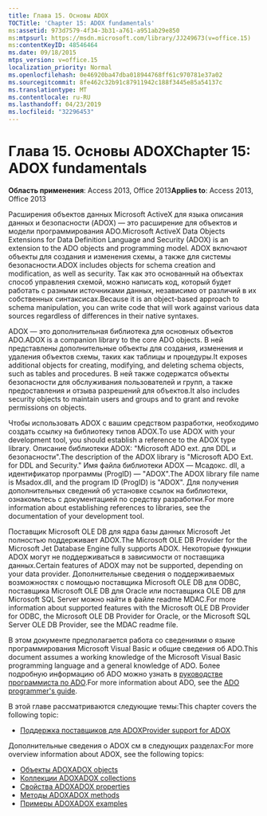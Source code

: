 ```yaml
---
title: Глава 15. Основы ADOX
TOCTitle: 'Chapter 15: ADOX fundamentals'
ms:assetid: 973d7579-4f34-3b31-a761-a951ab29e850
ms:mtpsurl: https://msdn.microsoft.com/library/JJ249673(v=office.15)
ms:contentKeyID: 48546464
ms.date: 09/18/2015
mtps_version: v=office.15
localization_priority: Normal
ms.openlocfilehash: 0e46920ba47dba018944768ff61c970781e37a02
ms.sourcegitcommit: 8fe462c32b91c87911942c188f3445e85a54137c
ms.translationtype: MT
ms.contentlocale: ru-RU
ms.lasthandoff: 04/23/2019
ms.locfileid: "32296453"
---
```

# <a name="chapter-15-adox-fundamentals"></a><span data-ttu-id="08e90-102">Глава 15. Основы ADOX</span><span class="sxs-lookup"><span data-stu-id="08e90-102">Chapter 15: ADOX fundamentals</span></span>

<span data-ttu-id="08e90-103">**Область применения**: Access 2013, Office 2013</span><span class="sxs-lookup"><span data-stu-id="08e90-103">**Applies to**: Access 2013, Office 2013</span></span>

<span data-ttu-id="08e90-104">Расширения объектов данных Microsoft ActiveX для языка описания данных и безопасности (ADOX) — это расширение для объектов и модели программирования ADO.</span><span class="sxs-lookup"><span data-stu-id="08e90-104">Microsoft ActiveX Data Objects Extensions for Data Definition Language and Security (ADOX) is an extension to the ADO objects and programming model.</span></span> <span data-ttu-id="08e90-105">ADOX включают объекты для создания и изменения схемы, а также для системы безопасности.</span><span class="sxs-lookup"><span data-stu-id="08e90-105">ADOX includes objects for schema creation and modification, as well as security.</span></span> <span data-ttu-id="08e90-106">Так как это основанный на объектах способ управления схемой, можно написать код, который будет работать с разными источниками данных, независимо от различий в их собственных синтаксисах.</span><span class="sxs-lookup"><span data-stu-id="08e90-106">Because it is an object-based approach to schema manipulation, you can write code that will work against various data sources regardless of differences in their native syntaxes.</span></span>

<span data-ttu-id="08e90-107">ADOX — это дополнительная библиотека для основных объектов ADO.</span><span class="sxs-lookup"><span data-stu-id="08e90-107">ADOX is a companion library to the core ADO objects.</span></span> <span data-ttu-id="08e90-108">В ней представлены дополнительные объекты для создания, изменения и удаления объектов схемы, таких как таблицы и процедуры.</span><span class="sxs-lookup"><span data-stu-id="08e90-108">It exposes additional objects for creating, modifying, and deleting schema objects, such as tables and procedures.</span></span> <span data-ttu-id="08e90-109">В ней также содержатся объекты безопасности для обслуживания пользователей и групп, а также предоставления и отзыва разрешений для объектов.</span><span class="sxs-lookup"><span data-stu-id="08e90-109">It also includes security objects to maintain users and groups and to grant and revoke permissions on objects.</span></span>

<span data-ttu-id="08e90-110">Чтобы использовать ADOX с вашим средством разработки, необходимо создать ссылку на библиотеку типов ADOX.</span><span class="sxs-lookup"><span data-stu-id="08e90-110">To use ADOX with your development tool, you should establish a reference to the ADOX type library.</span></span> <span data-ttu-id="08e90-111">Описание библиотеки ADOX: "Microsoft ADO ext. для DDL и безопасности".</span><span class="sxs-lookup"><span data-stu-id="08e90-111">The description of the ADOX library is "Microsoft ADO Ext. for DDL and Security."</span></span> <span data-ttu-id="08e90-112">Имя файла библиотеки ADOX — Мсадокс. dll, а идентификатор программы (ProgID) — "ADOX".</span><span class="sxs-lookup"><span data-stu-id="08e90-112">The ADOX library file name is Msadox.dll, and the program ID (ProgID) is "ADOX".</span></span> <span data-ttu-id="08e90-113">Для получения дополнительных сведений об установке ссылок на библиотеки, ознакомьтесь с документацией по средству разработки.</span><span class="sxs-lookup"><span data-stu-id="08e90-113">For more information about establishing references to libraries, see the documentation of your development tool.</span></span>

<span data-ttu-id="08e90-114">Поставщик Microsoft OLE DB для ядра базы данных Microsoft Jet полностью поддерживает ADOX.</span><span class="sxs-lookup"><span data-stu-id="08e90-114">The Microsoft OLE DB Provider for the Microsoft Jet Database Engine fully supports ADOX.</span></span> <span data-ttu-id="08e90-115">Некоторые функции ADOX могут не поддерживаться в зависимости от поставщика данных.</span><span class="sxs-lookup"><span data-stu-id="08e90-115">Certain features of ADOX may not be supported, depending on your data provider.</span></span> <span data-ttu-id="08e90-116">Дополнительные сведения о поддерживаемых возможностях с помощью поставщика Microsoft OLE DB для ODBC, поставщика Microsoft OLE DB для Oracle или поставщика OLE DB для Microsoft SQL Server можно найти в файле readme MDAC.</span><span class="sxs-lookup"><span data-stu-id="08e90-116">For more information about supported features with the Microsoft OLE DB Provider for ODBC, the Microsoft OLE DB Provider for Oracle, or the Microsoft SQL Server OLE DB Provider, see the MDAC readme file.</span></span>

<span data-ttu-id="08e90-117">В этом документе предполагается работа со сведениями о языке программирования Microsoft Visual Basic и общие сведения об ADO.</span><span class="sxs-lookup"><span data-stu-id="08e90-117">This document assumes a working knowledge of the Microsoft Visual Basic programming language and a general knowledge of ADO.</span></span> <span data-ttu-id="08e90-118">Более подробную информацию об ADO можно узнать в [руководстве программиста по ADO](ado-programmer-s-guide.md).</span><span class="sxs-lookup"><span data-stu-id="08e90-118">For more information about ADO, see the [ADO programmer's guide](ado-programmer-s-guide.md).</span></span>

<span data-ttu-id="08e90-119">В этой главе рассматриваются следующие темы:</span><span class="sxs-lookup"><span data-stu-id="08e90-119">This chapter covers the following topic:</span></span>

- [<span data-ttu-id="08e90-120">Поддержка поставщиков для ADOX</span><span class="sxs-lookup"><span data-stu-id="08e90-120">Provider support for ADOX</span></span>](provider-support-for-adox.md)

<span data-ttu-id="08e90-121">Дополнительные сведения о ADOX см в следующих разделах:</span><span class="sxs-lookup"><span data-stu-id="08e90-121">For more overview information about ADOX, see the following topics:</span></span>

- [<span data-ttu-id="08e90-122">Объекты ADOX</span><span class="sxs-lookup"><span data-stu-id="08e90-122">ADOX objects</span></span>](adox-objects.md)
- [<span data-ttu-id="08e90-123">Коллекции ADOX</span><span class="sxs-lookup"><span data-stu-id="08e90-123">ADOX collections</span></span>](adox-collections.md)
- [<span data-ttu-id="08e90-124">Свойства ADOX</span><span class="sxs-lookup"><span data-stu-id="08e90-124">ADOX properties</span></span>](adox-properties.md)
- [<span data-ttu-id="08e90-125">Методы ADOX</span><span class="sxs-lookup"><span data-stu-id="08e90-125">ADOX methods</span></span>](adox-methods.md)
- [<span data-ttu-id="08e90-126">Примеры ADOX</span><span class="sxs-lookup"><span data-stu-id="08e90-126">ADOX examples</span></span>](adox-code-examples.md)

